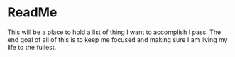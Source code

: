 # ReadMe

This will be a place to hold a list of thing I want to accomplish I pass. The end goal of all of this is to keep me focused and making sure I am living my life to the fullest.
